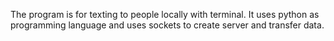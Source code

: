 The program is for texting to people locally with terminal.
It uses python as programming language and uses sockets to create server and transfer data.
 
 
